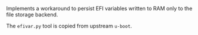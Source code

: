 Implements a workaround to persist EFI variables written to RAM only
to the file storage backend.

The `efivar.py` tool is copied from upstream `u-boot`.
